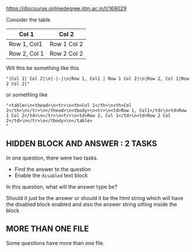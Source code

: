 https://discourse.onlinedegree.iitm.ac.in/t/169029

Consider the table</p>
<div class="md-table">
<table>
<thead>
<tr>
<th>Col 1</th>
<th>Col 2</th>
</tr>
</thead>
<tbody>
<tr>
<td>Row 1, Col1</td>
<td>Row 1 Col 2</td>
</tr>
<tr>
<td>Row 2, Col 1</td>
<td>Row 2 Col 2</td>
</tr>
</tbody>
</table>
</div><p>Will this be something like this</p>
<pre><code class="lang-auto">"|Col 1| Col 2|\n|-|-|\n|Row 1, Col1 | Row 1 Col 2|\n|Row 2, Col 1|Row 2 Col 2|"
</code></pre>
<p>or something like</p>
<pre><code class="lang-auto">"&lt;table&gt;\n&lt;thead&gt;\n&lt;tr&gt;\n&lt;th&gt;Col 1&lt;/th&gt;\n&lt;th&gt;Col 2&lt;/th&gt;\n&lt;/tr&gt;\n&lt;/thead&gt;\n&lt;tbody&gt;\n&lt;tr&gt;\n&lt;td&gt;Row 1, Col1&lt;/td&gt;\n&lt;td&gt;Row 1 Col 2&lt;/td&gt;\n&lt;/tr&gt;\n&lt;tr&gt;\n&lt;td&gt;Row 2, Col 1&lt;/td&gt;\n&lt;td&gt;Row 2 Col 2&lt;/td&gt;\n&lt;/tr&gt;\n&lt;/tbody&gt;\n&lt;/table&gt;
"
</code></pre>
<h2><a class="anchor" href="#p-608672-hidden-block-and-answer-2-tasks-3" name="p-608672-hidden-block-and-answer-2-tasks-3"></a>HIDDEN BLOCK AND ANSWER : 2 TASKS</h2>
<p>In one question, there were two tasks.</p>
<ul>
<li>Find the answer to the question</li>
<li>Enable the <code>disabled</code> text block</li>
</ul>
<p>In this question, what will the answer type be?</p>
<p>Should it just be the answer or should it be the html string which will have the disabled block enabled and also the answer string sitting inside the block</p>
<h2><a class="anchor" href="#p-608672-more-than-one-file-4" name="p-608672-more-than-one-file-4"></a>MORE THAN ONE FILE</h2>
<p>Some questions have more than one file.